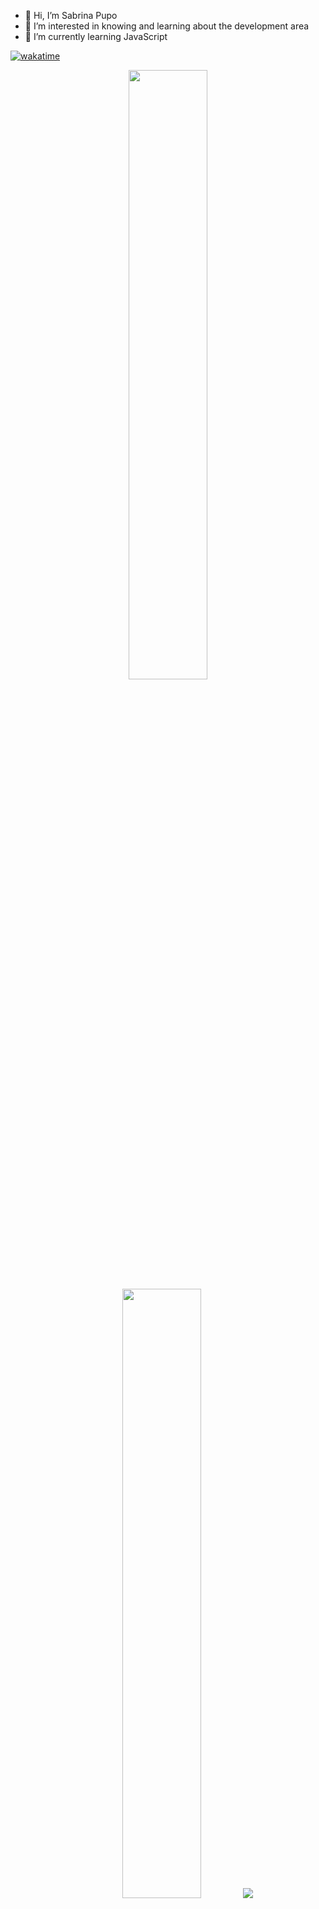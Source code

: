 - 👋 Hi, I’m Sabrina Pupo
- 👀 I’m interested in knowing and learning about the development area
- 🌱 I’m currently learning JavaScript

[![wakatime](https://wakatime.com/badge/user/81f83e70-15cb-4925-af83-7ac1bd361272/project/f234d6b8-58fa-44cb-b40f-9c57f686adff.svg)](https://wakatime.com/badge/user/81f83e70-15cb-4925-af83-7ac1bd361272/project/f234d6b8-58fa-44cb-b40f-9c57f686adff)

<p align="center">
  <img height="50%" width="auto" src ="https://github-readme-stats.vercel.app/api?username=sabrinath1&show_icons=true&count_private=true&theme=darcula&hide_border=true&hide=issues,contribs&bg_color=00000000">
  <img height="50%" width="auto" src ="https://github-readme-stats.vercel.app/api/top-langs/?username=sabrinath1&layout=compact&hide_border=true&theme=darcula&bg_color=00000000&langs_count=10">
  <img src ="https://github-readme-streak-stats.herokuapp.com?user=sabrinath1&theme=darcula&hide_border=true&background=FFFFFF00">
  <br>
  <br>
  <a href="https://www.buymeacoffee.com/sabrinath1"> <img align="center" src="https://cdn.buymeacoffee.com/buttons/v2/default-orange.png" height="50" width="210" alt="sabrinath1" /></a>
</p>
